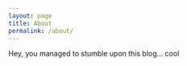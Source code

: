 ```yaml
---
layout: page
title: About
permalink: /about/
---
```


Hey, you managed to stumble upon this blog... cool
